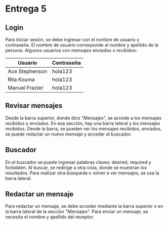 # Entrega 5

## Login

Para iniciar sesión, se debe ingresar con el nombre de usuario y contraseña. El nombre de usuario corresponde al nombre y apellido de la persona. Algunos usuarios con mensajes enviados o recibidos:

| Usuario         | Contraseña  |
|-----------------|-------------|
| Ace Stephenson  | hola123     |
| Rita Kouma      | hola123     |
| Manuel Frazier  | hola123     |


## Revisar mensajes

Desde la barra superior, donde dice "Mensajes", se accede a los mensajes recibidos y enviados. En esa sección, hay una barra lateral y los mensajes recibidos. Desde la barra, se pueden ver los mensajes recibidos, enviados, se puede redactar un nuevo mensaje y acceder al buscador.

## Buscador

En el buscador se puede ingresar palabras claves: desired, required y forbidden. Al buscar, se redirige a otra vista, donde se muestran los resultados. Para realizar otra búsqueda o volver a ver mensajes, se usa la barra lateral.

## Redactar un mensaje

Para redactar un mensaje, se debe acceder mediante la barra superior o en la barra lateral de la sección "Mensajes". Para enviar un mensaje, se necesita el nombre y apellido del receptor.


